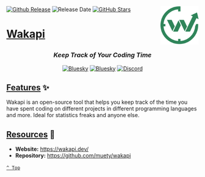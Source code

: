 <a name="top" href="docker-compose.yml" target="_blank"><img height="100" align="right" src="assets/icon.png" alt="Wakapi" /></a>

[![Github Release][github-release]](https://github.com/muety/wakapi/releases/tag/2.13.4)
![Release Date][release-date]
[![GitHub Stars][github-stars]](https://github.com/muety/wakapi)

<h1>

[Wakapi](docker-compose.yml)

</h1>

<div align="center">

### _Keep Track of Your Coding Time_

<a href="https://bsky.app/profile/aever.au" target="_blank"><img alt="Bluesky" src="https://img.shields.io/badge/Bluesky-0085ff?style=flat-square&logo=bluesky&logoColor=white" /></a>
<a href="mailto:github.discharge208@passfwd.com" target="_blank"><img alt="Bluesky" src="https://img.shields.io/badge/Email-00B4F0?style=flat-square&logo=maildotru&logoColor=white" /></a>
<a href="https://discord.com/users/146165361333633024" target="_blank"><img alt="Discord" src="https://img.shields.io/badge/Discord-5865f2?style=flat-square&logo=discord&logoColor=white" /></a>

</div>

## [Features](#top) ✨

Wakapi is an open-source tool that helps you keep track of the time you have spent coding on different projects in different programming languages and more.
Ideal for statistics freaks and anyone else.

## [Resources](#top) 📖

* **Website:** https://wakapi.dev/
* **Repository:** https://github.com/muety/wakapi

[`^ Top`](#top)




[github-release]: https://img.shields.io/github/v/release/muety/wakapi?style=flat-square&labelColor=31383f
[release-date]: https://img.shields.io/github/release-date/muety/wakapi?style=flat-square&labelColor=31383f
[github-stars]: https://img.shields.io/github/stars/muety/wakapi

